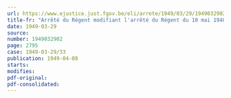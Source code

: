 ```yaml
---
url: https://www.ejustice.just.fgov.be/eli/arrete/1949/03/29/1949032902/justel
title-fr: "Arrêté du Régent modifiant l'arrêté du Régent du 10 mai 1948 relatif aux compléments de pension de vieillesse et de survie"
date: 1949-03-29
source:
number: 1949032902
page: 2795
case: 1949-03-29/33
publication: 1949-04-08
starts:
modifies:
pdf-original:
pdf-consolidated:
---
```


